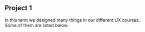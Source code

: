 ## Project 1

In this term we designed many things in our different UX courses. </br>
Some of them are listed below: </br>

